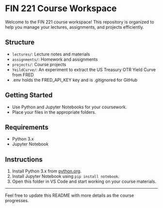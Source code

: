 # FIN 221 Course Workspace

Welcome to the FIN 221 course workspace! This repository is organized to help you manage your lectures, assignments, and projects efficiently.

## Structure

- `lectures/`: Lecture notes and materials
- `assignments/`: Homework and assignments
- `projects/`: Course projects
- `YeildCurve/`: An experiment to extract the US Treasury OTR Yield Curve from FRED
- .env holds the FRED_API_KEY key and is .gitignored for GitHub

## Getting Started

- Use Python and Jupyter Notebooks for your coursework.
- Place your files in the appropriate folders.

## Requirements

- Python 3.x
- Jupyter Notebook

## Instructions

1. Install Python 3.x from [python.org](https://www.python.org/).
2. Install Jupyter Notebook using `pip install notebook`.
3. Open this folder in VS Code and start working on your course materials.

---

Feel free to update this README with more details as the course progresses.
